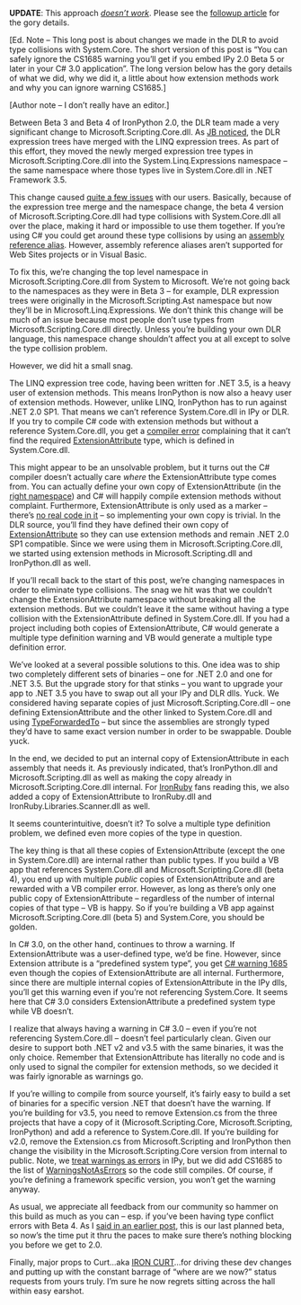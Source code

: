 **UPDATE**: This approach <u>*doesn’t work*</u>. Please see
the [followup
article](http://devhawk.net/2008/10/21/the-fifth-assembly/) for the gory
details.

[Ed. Note – This long post is about changes we made in the DLR to avoid
type collisions with System.Core. The short version of this post is “You
can safely ignore the CS1685 warning you’ll get if you embed IPy 2.0
Beta 5 or later in your C\# 3.0 application”. The long version below has
the gory details of what we did, why we did it, a little about how
extension methods work and why you can ignore warning CS1685.]

[Author note – I don’t really have an editor.]

Between Beta 3 and Beta 4 of IronPython 2.0, the DLR team made a very
significant change to Microsoft.Scripting.Core.dll. As [JB
noticed](http://evain.net/blog/articles/2008/07/29/net-4-c-4-and-the-dlr),
the DLR expression trees have merged with the LINQ expression trees. As
part of this effort, they moved the newly merged expression tree types
in Microsoft.Scripting.Core.dll into the System.Linq.Expressions
namespace – the same namespace where those types live in System.Core.dll
in .NET Framework 3.5.

This change caused [quite a few
issues](http://lists.ironpython.com/pipermail/users-ironpython.com/2008-August/thread.html#8036)
with our users. Basically, because of the expression tree merge and the
namespace change, the beta 4 version of Microsoft.Scripting.Core.dll had
type collisions with System.Core.dll all over the place, making it hard
or impossible to use them together. If you’re using C\# you could get
around these type collisions by using an [assembly reference
alias](http://msdn.microsoft.com/en-us/library/yabyz3h4.aspx). However,
assembly reference aliases aren’t supported for Web Sites projects or in
Visual Basic.

To fix this, we’re changing the top level namespace in
Microsoft.Scripting.Core.dll from System to Microsoft. We’re not going
back to the namespaces as they were in Beta 3 – for example, DLR
expression trees were originally in the Microsoft.Scripting.Ast
namespace but now they’ll be in Microsoft.Linq.Expressions. We don’t
think this change will be much of an issue because most people don’t use
types from Microsoft.Scripting.Core.dll directly. Unless you’re building
your own DLR language, this namespace change shouldn’t affect you at all
except to solve the type collision problem.

However, we did hit a small snag.

The LINQ expression tree code, having been written for .NET 3.5, is a
heavy user of extension methods. This means IronPython is now also a
heavy user of extension methods. However, unlike LINQ, IronPython has to
run against .NET 2.0 SP1. That means we can’t reference System.Core.dll
in IPy or DLR. If you try to compile C\# code with extension methods but
without a reference System.Core.dll, you get a [compiler
error](http://msdn.microsoft.com/en-us/library/bb384020.aspx)
complaining that it can’t find the required
[ExtensionAttribute](http://msdn.microsoft.com/en-us/library/system.runtime.compilerservices.extensionattribute.aspx)
type, which is defined in System.Core.dll.

This might appear to be an unsolvable problem, but it turns out the C\#
compiler doesn’t actually care *where* the ExtensionAttribute type comes
from. You can actually define your own copy of ExtensionAttribute (in
the [right
namespace](http://msdn.microsoft.com/en-us/library/system.runtime.compilerservices.aspx))
and C\# will happily compile extension methods without complaint.
Furthermore, ExtensionAttribute is only used as a marker – there’s [no
real code in
it](http://referencesource.microsoft.com/#mscorlib/system/runtime/compilerservices/extensionattribute.cs,dba09c2b000dafa2)
– so implementing your own copy is trivial. In the DLR source, you’ll
find they have defined their own copy of
[ExtensionAttribute](http://www.codeplex.com/IronPython/SourceControl/FileView.aspx?itemId=478318&changeSetId=39144)
so they can use extension methods and remain .NET 2.0 SP1 compatible.
Since we were using them in Microsoft.Scripting.Core.dll, we started
using extension methods in Microsoft.Scripting.dll and IronPython.dll as
well.

If you’ll recall back to the start of this post, we’re changing
namespaces in order to eliminate type collisions. The snag we hit was
that we couldn’t change the ExtensionAttribute namespace without
breaking all the extension methods. But we couldn’t leave it the same
without having a type collision with the ExtensionAttribute defined in
System.Core.dll. If you had a project including both copies of
ExtensionAttribute, C\# would generate a multiple type definition
warning and VB would generate a multiple type definition error.

We’ve looked at a several possible solutions to this. One idea was to
ship two completely different sets of binaries – one for .NET 2.0 and
one for .NET 3.5. But the upgrade story for that stinks – you want to
upgrade your app to .NET 3.5 you have to swap out all your IPy and DLR
dlls. Yuck. We considered having separate copies of just
Microsoft.Scripting.Core.dll – one defining ExtensionAttribute and the
other linked to System.Core.dll and using
[TypeForwardedTo](http://msdn.microsoft.com/en-us/library/system.runtime.compilerservices.typeforwardedtoattribute.aspx)
– but since the assemblies are strongly typed they’d have to same exact
version number in order to be swappable. Double yuck.

In the end, we decided to put an internal copy of ExtensionAttribute in
each assembly that needs it. As previously indicated, that’s
IronPython.dll and Microsoft.Scripting.dll as well as making the copy
already in Microsoft.Scripting.Core.dll internal. For
[IronRuby](http://www.ironruby.com/) fans reading this, we also added a
copy of ExtensionAttribute to IronRuby.dll and
IronRuby.Libraries.Scanner.dll as well.

It seems counterintuitive, doesn’t it? To solve a multiple type
definition problem, we defined even more copies of the type in question.

The key thing is that all these copies of ExtensionAttribute (except the
one in System.Core.dll) are internal rather than public types. If you
build a VB app that references System.Core.dll and
Microsoft.Scripting.Core.dll (beta 4), you end up with multiple *public*
copies of ExtensionAttribute and are rewarded with a VB compiler error.
However, as long as there’s only one public copy of ExtensionAttribute –
regardless of the number of internal copies of that type – VB is happy.
So if you’re building a VB app against Microsoft.Scripting.Core.dll
(beta 5) and System.Core, you should be golden.

In C\# 3.0, on the other hand, continues to throw a warning. If
ExtensionAttribute was a user-defined type, we’d be fine. However, since
Extension attribute is a “predefined system type”, you get [C\# warning
1685](http://msdn.microsoft.com/en-us/library/8xys0hxk.aspx) even though
the copies of ExtensionAttribute are all internal. Furthermore, since
there are multiple internal copies of ExtensionAttribute in the IPy
dlls, you’ll get this warning even if you’re not referencing
System.Core. It seems here that C\# 3.0 considers ExtensionAttribute a
predefined system type while VB doesn’t.

I realize that always having a warning in C\# 3.0 – even if you’re not
referencing System.Core.dll – doesn’t feel particularly clean. Given our
desire to support both .NET v2 and v3.5 with the same binaries, it was
the only choice. Remember that ExtensionAttribute has literally no code
and is only used to signal the compiler for extension methods, so we
decided it was fairly ignorable as warnings go.

If you’re willing to compile from source yourself, it’s fairly easy to
build a set of binaries for a specific version .NET that doesn’t have
the warning. If you’re building for v3.5, you need to remove
Extension.cs from the three projects that have a copy of it
(Microsoft.Scripting.Core, Microsoft.Scripting, IronPython) and add a
reference to System.Core.dll. If you’re building for v2.0, remove the
Extension.cs from Microsoft.Scripting and IronPython then change the
visibility in the Microsoft.Scripting.Core version from internal to
public. Note, we [treat warnings as
errors](http://msdn.microsoft.com/en-us/library/microsoft.build.tasks.managedcompiler.treatwarningsaserrors.aspx)
in IPy, but we did add CS1685 to the list of
[WarningsNotAsErrors](http://msdn.microsoft.com/en-us/library/microsoft.build.tasks.csc.warningsnotaserrors.aspx)
so the code still compiles. Of course, if you’re defining a framework
specific version, you won’t get the warning anyway.

As usual, we appreciate all feedback from our community so hammer on
this build as much as you can – esp. if you’ve been having type conflict
errors with Beta 4. As I [said in an earlier
post](http://devhawk.net/2008/09/17/ironpython-beta-5/), this is our
last planned beta, so now’s the time put it thru the paces to make sure
there’s nothing blocking you before we get to 2.0.

Finally, major props to Curt…aka [IRON
CURT](http://blogs.msdn.com/curth/)…for driving these dev changes and
putting up with the constant barrage of “where are we now?” status
requests from yours truly. I’m sure he now regrets sitting across the
hall within easy earshot.
